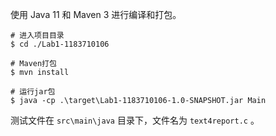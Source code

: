 使用 Java 11 和 Maven 3 进行编译和打包。

```shell
# 进入项目目录
$ cd ./Lab1-1183710106

# Maven打包
$ mvn install

# 运行jar包
$ java -cp .\target\Lab1-1183710106-1.0-SNAPSHOT.jar Main
```

测试文件在 `src\main\java` 目录下，文件名为 `text4report.c` 。

